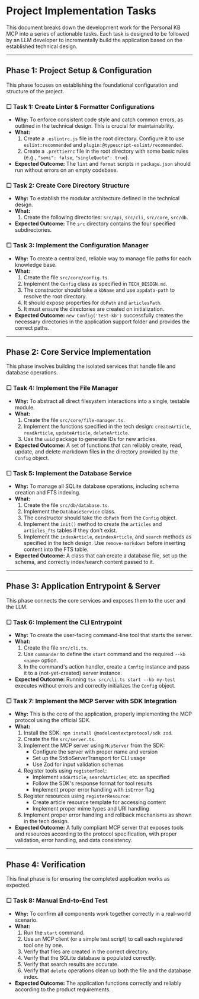 # Project Implementation Tasks

This document breaks down the development work for the Personal KB MCP into a series of actionable tasks. Each task is designed to be followed by an LLM developer to incrementally build the application based on the established technical design.

---

## Phase 1: Project Setup & Configuration

This phase focuses on establishing the foundational configuration and structure of the project.

### ☐ Task 1: Create Linter & Formatter Configurations

- **Why:** To enforce consistent code style and catch common errors, as outlined in the technical design. This is crucial for maintainability.
- **What:**
  1.  Create a `.eslintrc.js` file in the root directory. Configure it to use `eslint:recommended` and `plugin:@typescript-eslint/recommended`.
  2.  Create a `.prettierrc` file in the root directory with some basic rules (e.g., `"semi": false`, `"singleQuote": true`).
- **Expected Outcome:** The `lint` and `format` scripts in `package.json` should run without errors on an empty codebase.

### ☐ Task 2: Create Core Directory Structure

- **Why:** To establish the modular architecture defined in the technical design.
- **What:**
  1.  Create the following directories: `src/api`, `src/cli`, `src/core`, `src/db`.
- **Expected Outcome:** The `src` directory contains the four specified subdirectories.

### ☐ Task 3: Implement the Configuration Manager

- **Why:** To create a centralized, reliable way to manage file paths for each knowledge base.
- **What:**
  1.  Create the file `src/core/config.ts`.
  2.  Implement the `Config` class as specified in `TECH_DESIGN.md`.
  3.  The constructor should take a `kbName` and use `appdata-path` to resolve the root directory.
  4.  It should expose properties for `dbPath` and `articlesPath`.
  5.  It must ensure the directories are created on initialization.
- **Expected Outcome:** `new Config('test-kb')` successfully creates the necessary directories in the application support folder and provides the correct paths.

---

## Phase 2: Core Service Implementation

This phase involves building the isolated services that handle file and database operations.

### ☐ Task 4: Implement the File Manager

- **Why:** To abstract all direct filesystem interactions into a single, testable module.
- **What:**
  1.  Create the file `src/core/file-manager.ts`.
  2.  Implement the functions specified in the tech design: `createArticle`, `readArticle`, `updateArticle`, `deleteArticle`.
  3.  Use the `uuid` package to generate IDs for new articles.
- **Expected Outcome:** A set of functions that can reliably create, read, update, and delete markdown files in the directory provided by the `Config` object.

### ☐ Task 5: Implement the Database Service

- **Why:** To manage all SQLite database operations, including schema creation and FTS indexing.
- **What:**
  1.  Create the file `src/db/database.ts`.
  2.  Implement the `DatabaseService` class.
  3.  The constructor should take the `dbPath` from the `Config` object.
  4.  Implement the `init()` method to create the `articles` and `articles_fts` tables if they don't exist.
  5.  Implement the `indexArticle`, `deindexArticle`, and `search` methods as specified in the tech design. Use `remove-markdown` before inserting content into the FTS table.
- **Expected Outcome:** A class that can create a database file, set up the schema, and correctly index/search content passed to it.

---

## Phase 3: Application Entrypoint & Server

This phase connects the core services and exposes them to the user and the LLM.

### ☐ Task 6: Implement the CLI Entrypoint

- **Why:** To create the user-facing command-line tool that starts the server.
- **What:**
  1.  Create the file `src/cli.ts`.
  2.  Use `commander` to define the `start` command and the required `--kb <name>` option.
  3.  In the command's action handler, create a `Config` instance and pass it to a (not-yet-created) server instance.
- **Expected Outcome:** Running `tsx src/cli.ts start --kb my-test` executes without errors and correctly initializes the `Config` object.

### ☐ Task 7: Implement the MCP Server with SDK Integration

- **Why:** This is the core of the application, properly implementing the MCP protocol using the official SDK.
- **What:**
  1.  Install the SDK: `npm install @modelcontextprotocol/sdk zod`.
  2.  Create the file `src/server.ts`.
  3.  Implement the MCP server using `McpServer` from the SDK:
      - Configure the server with proper name and version
      - Set up the StdioServerTransport for CLI usage
      - Use Zod for input validation schemas
  4.  Register tools using `registerTool`:
      - Implement `addArticle`, `searchArticles`, etc. as specified
      - Follow the SDK's response format for tool results
      - Implement proper error handling with `isError` flag
  5.  Register resources using `registerResource`:
      - Create article resource template for accessing content
      - Implement proper mime types and URI handling
  6.  Implement proper error handling and rollback mechanisms as shown in the tech design.
- **Expected Outcome:** A fully compliant MCP server that exposes tools and resources according to the protocol specification, with proper validation, error handling, and data consistency.

---

## Phase 4: Verification

This final phase is for ensuring the completed application works as expected.

### ☐ Task 8: Manual End-to-End Test

- **Why:** To confirm all components work together correctly in a real-world scenario.
- **What:**
  1.  Run the `start` command.
  2.  Use an MCP client (or a simple test script) to call each registered tool one by one.
  3.  Verify that files are created in the correct directory.
  4.  Verify that the SQLite database is populated correctly.
  5.  Verify that search results are accurate.
  6.  Verify that `delete` operations clean up both the file and the database index.
- **Expected Outcome:** The application functions correctly and reliably according to the product requirements.
